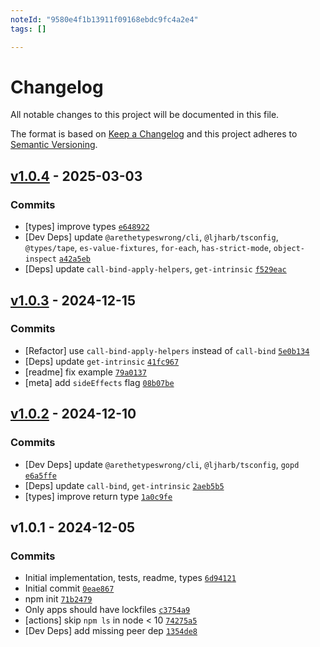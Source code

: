 ```yaml
---
noteId: "9580e4f1b13911f09168ebdc9fc4a2e4"
tags: []

---
```


# Changelog

All notable changes to this project will be documented in this file.

The format is based on [Keep a Changelog](https://keepachangelog.com/en/1.0.0/)
and this project adheres to [Semantic Versioning](https://semver.org/spec/v2.0.0.html).

## [v1.0.4](https://github.com/ljharb/call-bound/compare/v1.0.3...v1.0.4) - 2025-03-03

### Commits

- [types] improve types [`e648922`](https://github.com/ljharb/call-bound/commit/e6489222a9e54f350fbf952ceabe51fd8b6027ff)
- [Dev Deps] update `@arethetypeswrong/cli`, `@ljharb/tsconfig`, `@types/tape`, `es-value-fixtures`, `for-each`, `has-strict-mode`, `object-inspect` [`a42a5eb`](https://github.com/ljharb/call-bound/commit/a42a5ebe6c1b54fcdc7997c7dc64fdca9e936719)
- [Deps] update `call-bind-apply-helpers`, `get-intrinsic` [`f529eac`](https://github.com/ljharb/call-bound/commit/f529eac132404c17156bbc23ab2297a25d0f20b8)

## [v1.0.3](https://github.com/ljharb/call-bound/compare/v1.0.2...v1.0.3) - 2024-12-15

### Commits

- [Refactor] use `call-bind-apply-helpers` instead of `call-bind` [`5e0b134`](https://github.com/ljharb/call-bound/commit/5e0b13496df14fb7d05dae9412f088da8d3f75be)
- [Deps] update `get-intrinsic` [`41fc967`](https://github.com/ljharb/call-bound/commit/41fc96732a22c7b7e8f381f93ccc54bb6293be2e)
- [readme] fix example [`79a0137`](https://github.com/ljharb/call-bound/commit/79a0137723f7c6d09c9c05452bbf8d5efb5d6e49)
- [meta] add `sideEffects` flag [`08b07be`](https://github.com/ljharb/call-bound/commit/08b07be7f1c03f67dc6f3cdaf0906259771859f7)

## [v1.0.2](https://github.com/ljharb/call-bound/compare/v1.0.1...v1.0.2) - 2024-12-10

### Commits

- [Dev Deps] update `@arethetypeswrong/cli`, `@ljharb/tsconfig`, `gopd` [`e6a5ffe`](https://github.com/ljharb/call-bound/commit/e6a5ffe849368fe4f74dfd6cdeca1b9baa39e8d5)
- [Deps] update `call-bind`, `get-intrinsic` [`2aeb5b5`](https://github.com/ljharb/call-bound/commit/2aeb5b521dc2b2683d1345c753ea1161de2d1c14)
- [types] improve return type [`1a0c9fe`](https://github.com/ljharb/call-bound/commit/1a0c9fe3114471e7ca1f57d104e2efe713bb4871)

## v1.0.1 - 2024-12-05

### Commits

- Initial implementation, tests, readme, types [`6d94121`](https://github.com/ljharb/call-bound/commit/6d94121a9243602e506334069f7a03189fe3363d)
- Initial commit [`0eae867`](https://github.com/ljharb/call-bound/commit/0eae867334ea025c33e6e91cdecfc9df96680cf9)
- npm init [`71b2479`](https://github.com/ljharb/call-bound/commit/71b2479c6723e0b7d91a6b663613067e98b7b275)
- Only apps should have lockfiles [`c3754a9`](https://github.com/ljharb/call-bound/commit/c3754a949b7f9132b47e2d18c1729889736741eb)
- [actions] skip `npm ls` in node &lt; 10 [`74275a5`](https://github.com/ljharb/call-bound/commit/74275a5186b8caf6309b6b97472bdcb0df4683a8)
- [Dev Deps] add missing peer dep [`1354de8`](https://github.com/ljharb/call-bound/commit/1354de8679413e4ae9c523d85f76fa7a5e032d97)
